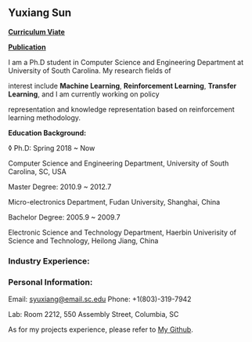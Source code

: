 ## Yuxiang Sun

[**Curriculum Viate**]()    

[**Publication**]()                        


I am a Ph.D student in Computer Science and Engineering Department at University of South Carolina. My research fields of 

interest include **Machine Learning**, **Reinforcement Learning**, **Transfer Learning**, and I am currently working on policy 

representation and knowledge representation based on reinforcement learning methodology.

**Education Background:**

◊ Ph.D: Spring 2018 ~ Now

   Computer Science and Engineering Department, University of South Carolina, SC, USA
      
Master Degree: 2010.9 ~ 2012.7

   Micro-electronics Department, Fudan University, Shanghai, China
      
Bachelor Degree: 2005.9 ~ 2009.7

   Electronic Science and Technology Department, Haerbin Univerisity of Science and Technology, Heilong Jiang, China
      
### **Industry Experience:** 

### Personal Information:
Email: syuxiang@email.sc.edu   Phone: +1(803)-319-7942

Lab: Room 2212, 550 Assembly Street, Columbia, SC

As for my projects experience, please refer to [My Github](https://github.com/SunCherry).

